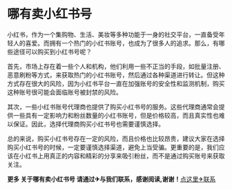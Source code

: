 # 哪有卖小红书号

小红书，作为一个集购物、生活、美妆等多种功能于一身的社交平台，一直备受年轻人的喜爱。而拥有一个热门的小红书账号，也成为了很多人的追求。那么，有哪些途径可以购买到小红书号呢？

首先，市场上存在着一些个人和机构，他们利用一些不正当的手段，如批量注册、恶意刷粉等方式，来获取热门的小红书账号，然后通过各种渠道进行转让。但这种方式存在很大的风险，因为小红书平台一直在加强账号的安全性和监测机制，购买这种账号很可能会面临账号被封禁的风险。

其次，一些小红书账号代理商也提供了购买小红书号的服务。这些代理商通常会提供一些具有一定影响力和粉丝数量的小红书账号，但是价格较高，而且真实性也难以保证。因此，选择代理商购买小红书号也需要谨慎选择。

总的来说，购买小红书号存在一定的风险，而且价格也比较昂贵，建议大家在选择购买小红书号的时候，一定要谨慎选择渠道，避免上当受骗。更重要的是，我们应该在小红书上用真正的内容和精彩的分享来吸引粉丝，而不是通过购买账号来获取关注。

**更多 关于哪有卖小红书号 请通过✈与我们联系，感谢阅读,谢谢！**[点这里✈联系](https://ww.k02.cc)